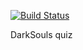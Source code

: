 [![Build Status](https://travis-ci.org/ngergo6/quiz-souls.svg?branch=master)](https://travis-ci.org/ngergo6/quiz-souls)

DarkSouls quiz